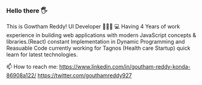### Hello there 🖐
This is Gowtham Reddy!
UI Developer 🧑🏻‍💻 💻
Having 4 Years of work experience in building web applications with modern JavaScript concepts & libraries.(React)
constant Implementation in Dynamic Programming and Reasuable Code 
currently working for Tagnos (Health care Startup)
quick learn for latest technologies.

📫 How to reach me: https://www.linkedin.com/in/goutham-reddy-konda-86908a122/ https://twitter.com/gouthamreddy927 
<!--
**gouthamreddy927/gouthamreddy927** is a ✨ _special_ ✨ repository because its `README.md` (this file) appears on your GitHub profile.

Here are some ideas to get you started:

- 🔭 I’m currently working on ...
- 🌱 I’m currently learning ...
- 👯 I’m looking to collaborate on ...
- 🤔 I’m looking for help with ...
- 💬 Ask me about ...
- 📫 How to reach me: ...
- 😄 Pronouns: ...
- ⚡ Fun fact: ...
-->
